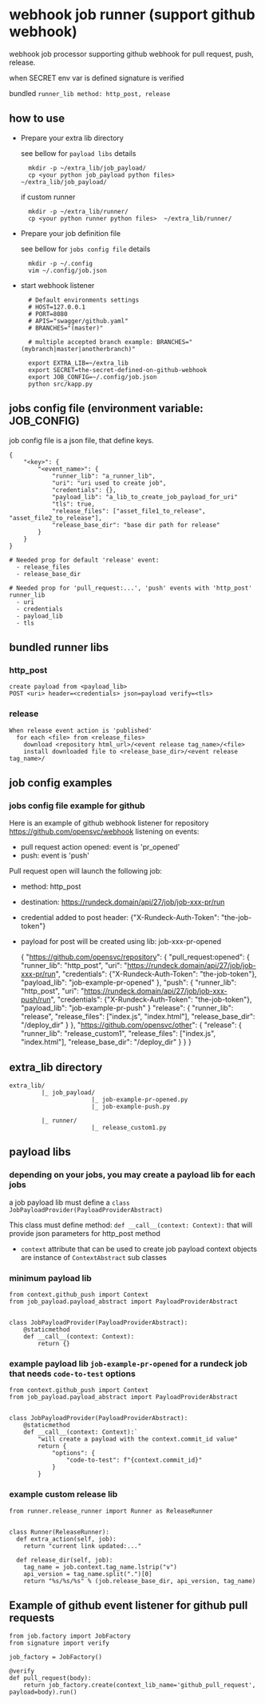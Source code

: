 # webhook job runner (support github webhook)

webhook job processor supporting github webhook for pull request, push, release.

when SECRET env var is defined signature is verified

bundled `runner_lib method: http_post, release`

## how to use

* Prepare your extra lib directory
  
  see bellow for `payload libs` details

        mkdir -p ~/extra_lib/job_payload/
        cp <your python job_payload python files>  ~/extra_lib/job_payload/

  if custom runner

        mkdir -p ~/extra_lib/runner/
        cp <your python runner python files>  ~/extra_lib/runner/
    
* Prepare your job definition file

  see bellow for `jobs config file` details

        mkdir -p ~/.config
        vim ~/.config/job.json

* start webhook listener

        # Default environments settings
        # HOST=127.0.0.1
        # PORT=8080
        # APIS="swagger/github.yaml"
        # BRANCHES="(master)"
        
        # multiple accepted branch example: BRANCHES="(mybranch|master|anotherbranch)"
        
        export EXTRA_LIB=~/extra_lib
        export SECRET=the-secret-defined-on-github-webhook
        export JOB_CONFIG=~/.config/job.json
        python src/kapp.py

## jobs config file (environment variable: JOB_CONFIG)
job config file is a json file, that define keys.

    {
        "<key>": {
            "<event_name>": {
                "runner_lib": "a_runner_lib",
                "uri": "uri used to create job",
                "credentials": {},
                "payload_lib": "a_lib_to_create_job_payload_for_uri"
                "tls": true,
                "release_files": ["asset_file1_to_release", "asset_file2_to_release"],
                "release_base_dir": "base dir path for release"
            }
        } 
    }

    # Needed prop for default 'release' event:
      - release_files
      - release_base_dir

    # Needed prop for 'pull_request:...', 'push' events with 'http_post' runner_lib
      - uri
      - credentials
      - payload_lib
      - tls

## bundled runner libs

### http_post

    create payload from <payload_lib>
    POST <uri> header=<credentials> json=payload verify=<tls>

### release

    When release event action is 'published'
      for each <file> from <release_files>
        download <repository html_url>/<event release tag_name>/<file>
        install downloaded file to <release_base_dir>/<event release tag_name>/

## job config examples
### jobs config file example for github

Here is an example of github webhook listener for repository https://github.com/opensvc/webhook
listening on events:
   * pull request action opened: event is 'pr_opened'
   * push: event is 'push'
                                                               
Pull request open will launch the following job:
* method: http_post
* destination: https://rundeck.domain/api/27/job/job-xxx-pr/run
* credential added to post header: {"X-Rundeck-Auth-Token": "the-job-token"}
* payload for post will be created using lib: job-xxx-pr-opened


    {
      "https://github.com/opensvc/repository": {
        "pull_request:opened": {
          "runner_lib": "http_post",
          "uri": "https://rundeck.domain/api/27/job/job-xxx-pr/run",
          "credentials": {"X-Rundeck-Auth-Token": "the-job-token"},
          "payload_lib": "job-example-pr-opened"
        },
        "push": {
          "runner_lib": "http_post",
          "uri": "https://rundeck.domain/api/27/job/job-xxx-push/run",
          "credentials": {"X-Rundeck-Auth-Token": "the-job-token"},
          "payload_lib": "job-example-pr-push"
        }
        "release": {
          "runner_lib": "release",
          "release_files": ["index.js", "index.html"],
          "release_base_dir": "/deploy_dir"
        }
      },
      "https://github.com/opensvc/other": {
        "release": {
          "runner_lib": "release_custom1",
          "release_files": ["index.js", "index.html"],
          "release_base_dir": "/deploy_dir"
        }
      }
    }

## extra_lib directory

    extra_lib/
             |_ job_payload/
                           |_ job-example-pr-opened.py
                           |_ job-example-push.py
 
             |_ runner/
                           |_ release_custom1.py

## payload libs
### depending on your jobs, you may create a payload lib for each jobs
a job payload lib must define a `class JobPayloadProvider(PayloadProviderAbstract)`

This class must define method: `def __call__(context: Context):` that will provide json parameters for http_post method

* `context` attribute that can be used to create job payload
  context objects are instance of `ContextAbstract` sub classes

### minimum payload lib

    from context.github_push import Context
    from job_payload.payload_abstract import PayloadProviderAbstract
    
    
    class JobPayloadProvider(PayloadProviderAbstract):
        @staticmethod
        def __call__(context: Context):
            return {}
    

### example payload lib `job-example-pr-opened` for a rundeck job that needs `code-to-test` options


    from context.github_push import Context
    from job_payload.payload_abstract import PayloadProviderAbstract
    
    
    class JobPayloadProvider(PayloadProviderAbstract):
        @staticmethod
        def __call__(context: Context):`
            "will create a payload with the context.commit_id value"
            return {
                "options": {
                    "code-to-test": f"{context.commit_id}"
                }
            }

### example custom release lib

    from runner.release_runner import Runner as ReleaseRunner
    
    
    class Runner(ReleaseRunner):
      def extra_action(self, job):
        return "current link updated:..."
      
      def release_dir(self, job):
        tag_name = job.context.tag_name.lstrip("v")
        api_version = tag_name.split(".")[0]
        return "%s/%s/%s" % (job.release_base_dir, api_version, tag_name)

## Example of github event listener for github pull requests

    from job.factory import JobFactory
    from signature import verify
    
    job_factory = JobFactory()
    
    @verify
    def pull_request(body):
        return job_factory.create(context_lib_name='github_pull_request', payload=body).run()
  
